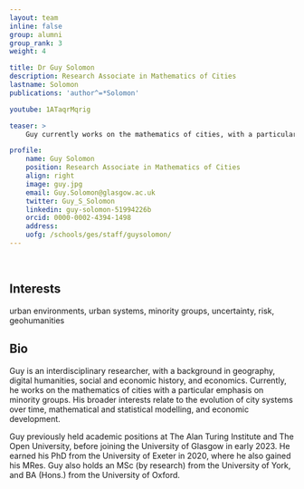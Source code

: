 ```yaml
---
layout: team
inline: false
group: alumni
group_rank: 3
weight: 4

title: Dr Guy Solomon
description: Research Associate in Mathematics of Cities
lastname: Solomon
publications: 'author^=*Solomon'

youtube: 1ATaqrMqrig

teaser: >
    Guy currently works on the mathematics of cities, with a particular emphasis on minority groups. His broader interests relate to the evolution of city systems over time, mathematical and statistical modelling, and economic development.

profile:
    name: Guy Solomon
    position: Research Associate in Mathematics of Cities
    align: right
    image: guy.jpg
    email: Guy.Solomon@glasgow.ac.uk
    twitter: Guy_S_Solomon
    linkedin: guy-solomon-51994226b
    orcid: 0000-0002-4394-1498
    address:
    uofg: /schools/ges/staff/guysolomon/
---
```

<br>

## Interests
urban environments, urban systems, minority groups, uncertainty, risk, geohumanities

## Bio
Guy is an interdisciplinary researcher, with a background in geography, digital humanities, social and economic history, and economics. Currently, he works on the mathematics of cities with a particular emphasis on minority groups. His broader interests relate to the evolution of city systems over time, mathematical and statistical modelling, and economic development.

Guy previously held academic positions at The Alan Turing Institute and The Open University, before joining the University of Glasgow in early 2023. He earned his PhD from the University of Exeter in 2020, where he also gained his MRes. Guy also holds an MSc (by research) from the University of York, and BA (Hons.) from the University of Oxford.
